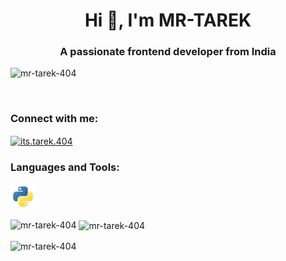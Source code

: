 <h1 align="center">Hi 👋, I'm MR-TAREK</h1>
<h3 align="center">A passionate frontend developer from India</h3>

<p align="left"> <img src="https://komarev.com/ghpvc/?username=mr-tarek-404&label=Profile%20views&color=0e75b6&style=flat" alt="mr-tarek-404" /> </p>

<p align="left"> <a href="https://twitter.com/" target="blank"><img src="https://img.shields.io/twitter/follow/?logo=twitter&style=for-the-badge" alt="" /></a> </p>

<h3 align="left">Connect with me:</h3>
<p align="left">
<a href="https://fb.com/its.tarek.404" target="blank"><img align="center" src="https://raw.githubusercontent.com/rahuldkjain/github-profile-readme-generator/master/src/images/icons/Social/facebook.svg" alt="its.tarek.404" height="30" width="40" /></a>
</p>

<h3 align="left">Languages and Tools:</h3>
<p align="left"> <a href="https://www.python.org" target="_blank" rel="noreferrer"> <img src="https://raw.githubusercontent.com/devicons/devicon/master/icons/python/python-original.svg" alt="python" width="40" height="40"/> </a> </p>

<p><img align="left" src="https://github-readme-stats.vercel.app/api/top-langs?username=mr-tarek-404&show_icons=true&locale=en&layout=compact" alt="mr-tarek-404" /></p>

<p>&nbsp;<img align="center" src="https://github-readme-stats.vercel.app/api?username=mr-tarek-404&show_icons=true&locale=en" alt="mr-tarek-404" /></p>

<p><img align="center" src="https://github-readme-streak-stats.herokuapp.com/?user=mr-tarek-404&" alt="mr-tarek-404" /></p>
